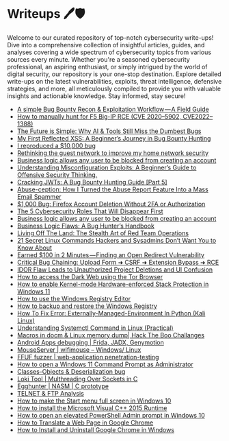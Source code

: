 # Writeups 🖊️🛡️
Welcome to our curated repository of top-notch cybersecurity write-ups! Dive into a comprehensive collection of insightful articles, guides, and analyses covering a wide spectrum of cybersecurity topics from various sources every minute. Whether you're a seasoned cybersecurity professional, an aspiring enthusiast, or simply intrigued by the world of digital security, our repository is your one-stop destination. Explore detailed write-ups on the latest vulnerabilities, exploits, threat intelligence, defensive strategies, and more, all meticulously compiled to provide you with valuable insights and actionable knowledge. Stay informed, stay secure!
<!-- WRITEUPS:START -->
- [A simple Bug Bounty Recon &amp; Exploitation Workflow — A Field Guide](https://medium.com/@d1lv3rdn4/a-simple-bug-bounty-recon-exploitation-workflow-a-field-guide-3061fd0acfc9?source=rss------bug_bounty_writeup-5)
- [How to manually hunt for F5 Big-IP RCE &lpar;CVE 2020–5902, CVE2022–1388&rpar;](https://medium.com/@josekuttykunnelthazhebinu/how-to-manually-hunt-for-f5-big-ip-rce-cve-2020-5902-cve2022-1388-da78fb0a562e?source=rss------bug_bounty_writeup-5)
- [The Future is Simple: Why AI &amp; Tools Still Miss the Dumbest Bugs](https://myselfakash20.medium.com/the-future-is-simple-why-ai-tools-still-miss-the-dumbest-bugs-8e2072eff5a6?source=rss------bug_bounty_writeup-5)
- [My First Reflected XSS: A Beginner’s Journey in Bug Bounty Hunting](https://medium.com/@Karansrma/my-first-reflected-xss-a-beginners-journey-in-bug-bounty-hunting-5515224c30bc?source=rss------bug_bounty_writeup-5)
- [I reproduced a $10,000 bug](https://infosecwriteups.com/i-reproduced-a-10-000-bug-28466603e45e?source=rss----7b722bfd1b8d---4)
- [Rethinking the guest network to improve my home network security](https://infosecwriteups.com/rethinking-the-guest-network-to-improve-my-home-network-security-8042c7665c2b?source=rss----7b722bfd1b8d---4)
- [Business logic allows any user to be blocked from creating an account](https://infosecwriteups.com/business-logic-allows-any-user-to-be-blocked-from-creating-an-account-6a7ab7013ccc?source=rss----7b722bfd1b8d---4)
- [Understanding Misconfiguration Exploits: A Beginner’s Guide to Offensive Security Thinking.](https://infosecwriteups.com/understanding-misconfiguration-exploits-a-beginners-guide-to-offensive-security-thinking-ec86f812e6fb?source=rss----7b722bfd1b8d---4)
- [Cracking JWTs: A Bug Bounty Hunting Guide [Part 5]](https://infosecwriteups.com/cracking-jwts-a-bug-bounty-hunting-guide-part-5-2791be30bd17?source=rss----7b722bfd1b8d---4)
- [Abuse-ception: How I Turned the Abuse Report Feature Into a Mass Email Spammer](https://infosecwriteups.com/abuse-ception-how-i-turned-the-abuse-report-feature-into-a-mass-email-spammer-38b38a4c3c36?source=rss----7b722bfd1b8d---4)
- [$1,000 Bug: Firefox Account Deletion Without 2FA or Authorization](https://infosecwriteups.com/1-000-bug-firefox-account-deletion-without-2fa-or-authorization-e7a6c5bfd028?source=rss----7b722bfd1b8d---4)
- [The 5 Cybersecurity Roles That Will Disappear First](https://infosecwriteups.com/the-5-cybersecurity-roles-that-will-disappear-first-821b2de9be6a?source=rss----7b722bfd1b8d---4)
- [Business logic allows any user to be blocked from creating an account](https://infosecwriteups.com/business-logic-allows-any-user-to-be-blocked-from-creating-an-account-6a7ab7013ccc?source=rss------bug_bounty_writeup-5)
- [Business Logic Flaws: A Bug Hunter’s Handbook](https://infosecwriteups.com/business-logic-flaws-a-bug-hunters-handbook-293f6a89a7f4?source=rss------bug_bounty_writeup-5)
- [Living Off The Land: The Stealth Art of Red Team Operations](https://infosecwriteups.com/living-off-the-land-the-stealth-art-of-red-team-operations-1d65cf390792?source=rss----7b722bfd1b8d---4)
- [21 Secret Linux Commands Hackers and Sysadmins Don’t Want You to Know About](https://infosecwriteups.com/21-secret-linux-commands-hackers-and-sysadmins-dont-want-you-to-know-about-b02fa72cc057?source=rss----7b722bfd1b8d---4)
- [Earned $100 in 2 Minutes — Finding an Open Redirect Vulnerability](https://medium.com/@iambuvanesh/earned-100-in-2-minutes-finding-an-open-redirect-vulnerability-1d8a67da4eac?source=rss------bug_bounty_writeup-5)
- [Critical Bug Chaining: Upload Form ➜ CSRF ➜ Extension Bypass ➜ RCE](https://medium.com/@wanqais007/critical-bug-chaining-upload-form-csrf-extension-bypass-rce-0b772a37cc64?source=rss------bug_bounty_writeup-5)
- [IDOR Flaw Leads to Unauthorized Project Deletions and UI Confusion](https://medium.com/@Sle3pyHead/idor-flaw-leads-to-unauthorized-project-deletions-and-ui-confusion-b41b87415d73?source=rss------bug_bounty_writeup-5)
- [How to access the Dark Web using the Tor Browser](https://www.bleepingcomputer.com/tutorials/how-to-access-the-dark-web-using-the-tor-browser/)
- [How to enable Kernel-mode Hardware-enforced Stack Protection in Windows 11](https://www.bleepingcomputer.com/tutorials/how-to-enable-kernel-mode-hardware-enforced-stack-protection-in-windows-11/)
- [How to use the Windows Registry Editor](https://www.bleepingcomputer.com/tutorials/how-to-use-the-windows-registry-editor/)
- [How to backup and restore the Windows Registry](https://www.bleepingcomputer.com/tutorials/how-to-backup-and-restore-the-windows-registry/)
- [How To Fix Error: Externally-Managed-Environment In Python &lpar;Kali Linux&rpar;](https://technicalnavigator.in/how-to-fix-error-externally-managed-environment-in-python-kali-linux/)
- [Understanding Systemctl Command in Linux &lpar;Practical&rpar;](https://technicalnavigator.in/understanding-systemctl-command-in-linux-practical/)
- [Macros in docm &amp; Linux memory dump| Hack The Boo  Challanges](https://technicalnavigator.in/macros-in-docm-linux-memory-dump-hack-the-boo-challanges/)
- [Android Apps debugging |  Frida, JADX, Genymotion](https://technicalnavigator.in/android-apps-debugging-frida-jadx-genymotion/)
- [MouseServer | wifimouse – Windows/ Linux](https://technicalnavigator.in/mouseserver-wifimouse-windows-linux/)
- [FFUF fuzzer | web-application penetration-testing](https://technicalnavigator.in/ffuf-fuzzer-web-application-penetration-testing/)
- [How to open a Windows 11 Command Prompt as Administrator](https://www.bleepingcomputer.com/tutorials/how-to-open-a-windows-11-command-prompt-as-administrator/)
- [Classes-Objects &amp; Deserialization bug](https://technicalnavigator.in/classes-objects-deserialization-bug/)
- [Loki Tool | Multhreading Over Sockets in C](https://technicalnavigator.in/loki-tool-multhreading-over-sockets-in-c/)
- [Egghunter | NASM | C prototype](https://technicalnavigator.in/egghunter-nasm-c-prototype/)
- [TELNET &amp; FTP Analysis](https://technicalnavigator.in/telnet-ftp-analysis/)
- [How to make the Start menu full screen in Windows 10](https://www.bleepingcomputer.com/tutorials/how-to-make-the-start-menu-full-screen-in-windows-10/)
- [How to install the Microsoft Visual C++ 2015 Runtime](https://www.bleepingcomputer.com/tutorials/how-to-install-the-microsoft-visual-c-2015-runtime/)
- [How to open an elevated PowerShell Admin prompt in Windows 10](https://www.bleepingcomputer.com/tutorials/how-to-open-an-elevated-powershell-admin-prompt-in-windows-10/)
- [How to Translate a Web Page in Google Chrome](https://www.bleepingcomputer.com/tutorials/how-to-translate-a-web-page-in-google-chrome/)
- [How to Install and Uninstall Google Chrome in Windows](https://www.bleepingcomputer.com/tutorials/how-to-install-and-uninstall-google-chrome-in-windows/)
<!-- WRITEUPS:END -->
